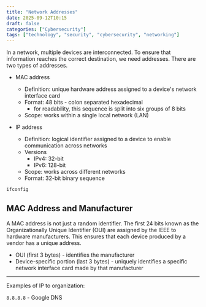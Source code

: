 ```yaml
---
title: "Network Addresses"
date: 2025-09-12T10:15
draft: false
categories: ["Cybersecurity"]
tags: ["technology", "security", "cybersecurity", "networking"]
---
```


In a network, multiple devices are interconnected. To ensure that information reaches the correct destination, we need addresses. There are two types of addresses.

- MAC address

  - Definition: unique hardware address assigned to a device's network interface card
  - Format: 48 bits - colon separated hexadecimal
    - for readability, this sequence is split into six groups of 8 bits
  - Scope: works within a single local network (LAN)

- IP address
  - Definition: logical identifier assigned to a device to enable communication across networks
  - Versions
    - IPv4: 32-bit
    - IPv6: 128-bit
  - Scope: works across different networks
  - Format: 32-bit binary sequence

```bash
ifconfig
```

## MAC Address and Manufacturer

A MAC address is not just a random identifier. The first 24 bits known as the Organizationally Unique Identifier (OUI) are assigned by the IEEE to hardware manufacturers. This ensures that each device produced by a vendor has a unique address.

- OUI (first 3 bytes) - identifies the manufacturer
- Device-specific portion (last 3 bytes) - uniquely identifies a specific network interface card made by that manufacturer

---

Examples of IP to organization:

`8.8.8.8` - Google DNS
